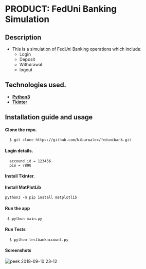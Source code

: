 # PRODUCT: FedUni Banking Simulation

## Description
* This is a simulation of FedUni Banking operations which include:
  * Login
  * Deposit
  * Withdrawal
  * logout

## Technologies used.
* **[Python3](https://www.python.org/downloads/)**
* **[Tkinter](https://docs.python.org/3/library/tkinter.html)**

## Installation guide and usage

 #### **Clone the repo.**
  ```
    $ git clone https://github.com/kiburualex/fedunibank.git
  ```
 #### **Login details.**
  ```
    accound_id = 123456
    pin = 7890
  ```
 #### **Install Tkinter.**

 #### **Install MatPlotLib**
 ```python3 -m pip install matplotlib```

 #### **Run the app**
   ```
    $ python main.py
   ```
 #### **Run Tests**
  ```
    $ python testbankaccount.py
  ```
 #### **Screenshots**
![peek 2018-09-10 23-12](https://user-images.githubusercontent.com/20510635/45322444-f196c080-b550-11e8-8757-e7b9789848ca.gif)
 

